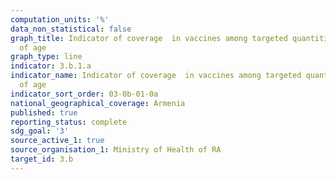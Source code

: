 ```yaml
---
computation_units: '%'
data_non_statistical: false
graph_title: Indicator of coverage  in vaccines among targeted quantities, 1 year
  of age
graph_type: line
indicator: 3.b.1.a
indicator_name: Indicator of coverage  in vaccines among targeted quantities, 1 year
  of age
indicator_sort_order: 03-0b-01-0a
national_geographical_coverage: Armenia
published: true
reporting_status: complete
sdg_goal: '3'
source_active_1: true
source_organisation_1: Ministry of Health of RA
target_id: 3.b
---
```


